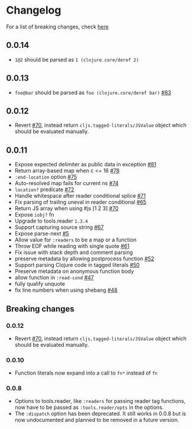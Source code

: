 # Changelog

For a list of breaking changes, check [here](#breaking-changes)

## 0.0.14

- `1@2` should be parsed as `1 (clojure.core/deref 2)`

## 0.0.13

- `foo@bar` should be parsed as `foo (clojure.core/deref bar)` [#83](https://github.com/borkdude/edamame/issues/83)

## 0.0.12

- Revert [#70](https://github.com/borkdude/edamame/issues/70), instead return `cljs.tagged-literals/JSValue` object which should
  be evaluated manually.

## 0.0.11

- Expose expected delimiter as public data in exception [#81](https://github.com/borkdude/edamame/issues/81)
- Return array-based map when c <= 16 [#78](https://github.com/borkdude/edamame/issues/78)
- `:end-location` option [#75](https://github.com/borkdude/edamame/issues/75)
- Auto-resolved map fails for current ns [#74](https://github.com/borkdude/edamame/issues/74)
- `location?` predicate [#72](https://github.com/borkdude/edamame/issues/72)
- Handle whitespace after reader conditional splice [#71](https://github.com/borkdude/edamame/issues/71)
- Fix parsing of trailing uneval in reader conditional [#65](https://github.com/borkdude/edamame/issues/65)
- Return JS array when using #js [1 2 3] [#70](https://github.com/borkdude/edamame/issues/70)
- Expose `iobj?` fn
- Upgrade to tools.reader `1.3.4`
- Support capturing source string [#67](https://github.com/borkdude/edamame/issues/67)
- Expose parse-next [#5](https://github.com/borkdude/edamame/issues/5)
- Allow value for `:readers` to be a map or a function
- Throw EOF while reading with single quote [#61](https://github.com/borkdude/edamame/issues/61)
- Fix issue with stack depth and comment parsing
- preserve metadata by allowing postprocess function [#52](https://github.com/borkdude/edamame/issues/52)
- Support parsing Clojure code in tagged literals [#50](https://github.com/borkdude/edamame/issues/50)
- Preserve metadata on anonymous function body
- allow function in `:read-cond` [#47](https://github.com/borkdude/edamame/issues/47)
- fully qualify unquote
- fix line numbers when using shebang [#48](https://github.com/borkdude/edamame/issues/48)

## Breaking changes

### 0.0.12

- Revert [#70](https://github.com/borkdude/edamame/issues/70), instead return `cljs.tagged-literals/JSValue` object which should
  be evaluated manually.

### 0.0.10

- Function literals now expand into a call to `fn*` instead of `fn`

### 0.0.8

- Options to tools.reader, like `:readers` for passing reader tag functions, now
have to be passed as `:tools.reader/opts` in the options.
- The `:dispatch` option has been deprecated. It still works in 0.0.8 but is now undocumented and planned to be removed in a future version.
